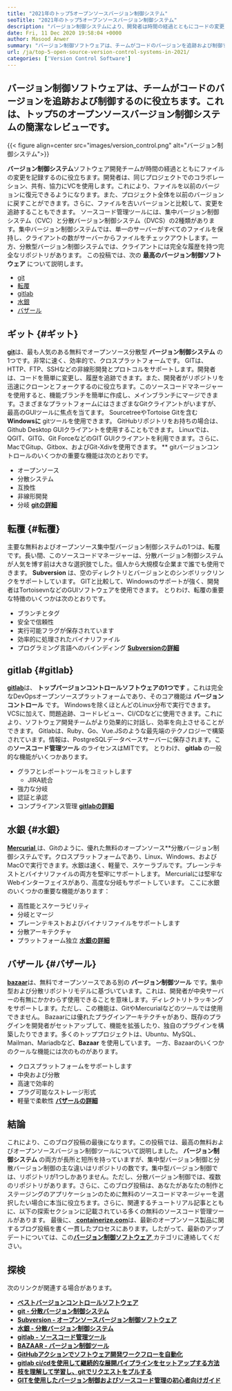 ```yaml
---
title: "2021年のトップ5オープンソースバージョン制御システム" 
seoTitle: "2021年のトップ5オープンソースバージョン制御システム" 
description: "バージョン制御システムにより、開発者は時間の経過とともにコードの変更を管理できます。オープンソースバージョンコントロールは、分散型およびクライアントサーバーモデルにあります。" 
date: Fri, 11 Dec 2020 19:58:04 +0000
author: Masood Anwer
summary: "バージョン制御ソフトウェアは、チームがコードのバージョンを追跡および制御するのに役立ちます。これは、トップ5のオープンソースバージョン制御システムの簡潔なレビューです。" 
url: /ja/top-5-open-source-version-control-systems-in-2021/
categories: ['Version Control Software']
---
```


## バージョン制御ソフトウェアは、チームがコードのバージョンを追跡および制御するのに役立ちます。これは、トップ5のオープンソースバージョン制御システムの簡潔なレビューです。

{{< figure align=center src="images/version_control.png" alt="バージョン制御システム">}}

**バージョン制御システム**ソフトウェア開発チームが時間の経過とともにファイルの変更を記録するのに役立ちます。開発者は、同じプロジェクトでのコラボレーション、共有、協力にVCを使用します。これにより、ファイルを以前のバージョンに復元できるようになります。また、プロジェクト全体を以前のバージョンに戻すことができます。さらに、ファイルを古いバージョンと比較して、変更を追跡することもできます。
ソースコード管理ツールには、集中バージョン制御システム（CVC）と分散バージョン制御システム（DVCS）の2種類があります。集中バージョン制御システムでは、単一のサーバーがすべてのファイルを保持し、クライアントの数がサーバーからファイルをチェックアウトします。一方、分散型バージョン制御システムでは、クライアントには完全な履歴を持つ完全なリポジトリがあります。
この投稿では、次の **最高のバージョン制御ソフトウェア** について説明します。
  * [git][2]
  * [転覆][3]
  * [gitlab][4]
  * [水銀][5]
  * [バザール][6]

## ギット {#ギット}

[ **git**][7]は、最も人気のある無料でオープンソース分散型 **バージョン制御システム** の1つです。非常に速く、効率的で、クロスプラットフォームです。 GITは、HTTP、FTP、SSHなどの非線形開発とプロトコルをサポートします。開発者は、コードを簡単に変更し、履歴を追跡できます。また、開発者がリポジトリを迅速にクローンとフォークするのに役立ちます。このソースコードマネージャーを使用すると、機能ブランチを簡単に作成し、メインブランチにマージできます。さまざまなプラットフォームにはさまざまなGitクライアントがいますが、最高のGUIツールに焦点を当てます。 SourcetreeやTortoise Gitを含む**Windowsに** gitツールを使用できます。 GitHubリポジトリをお持ちの場合は、Github Desktop GUIクライアントを使用することもできます。 Linuxでは、QGIT、GITG、Git ForceなどのGIT GUIクライアントを利用できます。さらに、MacでGitup、Gitbox、およびGit-Xdivを使用できます。
** gitバージョンコントロールのいくつかの重要な機能は次のとおりです。
  * オープンソース
* 分散システム
* 互換性
* 非線形開発
* 分岐
[ **gitの詳細** ][8]

## 転覆 {#転覆}

主要な無料およびオープンソース集中型バージョン制御システムの1つは、転覆です。長い間、このソースコードマネージャーは、分散バージョン制御システムが人気を博す前は大きな選択肢でした。個人から大規模な企業まで誰でも使用できます。 **Subversion** は、空のディレクトリとバージョンとのシンボリックリンクをサポートしています。 GITと比較して、Windowsのサポートが強く、開発者はTortoisevnなどのGUIソフトウェアを使用できます。
とりわけ、転覆の重要な特徴のいくつかは次のとおりです。
* ブランチとタグ
* 安全で信頼性
* 実行可能フラグが保存されています
* 効率的に処理されたバイナリファイル
* プログラミング言語へのバインディング
[ **Subversionの詳細** ][9]

## gitlab {#gitlab}

[ **gitlab**][10]は、 **トップバージョンコントロールソフトウェアの1つです** 。これは完全なDevOpsオープンソースプラットフォームであり、そのコア機能は **バージョンコントロール** です。 Windowsを除くほとんどのLinux分布で実行できます。 VCSに加えて、問題追跡、コードレビュー、CI/CDなどに使用できます。これにより、ソフトウェア開発チームがより効果的に対話し、効率を向上させることができます。 Gitlabは、Ruby、Go、Vue.JSのような最先端のテクノロジーで構築されています。情報は、PostgreSQLデータベースサーバーに保存されます。この**ソースコード管理ツール** のライセンスはMITです。
とりわけ、 **gitlab** の一般的な機能がいくつかあります。
* グラフとレポートツールをコミットします
  * JIRA統合
* 強力な分岐
* 認証と承認
* コンプライアンス管理
[ **gitlabの詳細** ][11]

## 水銀 {#水銀}

[ **Mercurial** ][12]は、Gitのように、優れた無料のオープンソース**分散バージョン制御システムです。クロスプラットフォームであり、Linux、Windows、およびMacOで実行できます。水銀は速く、軽量で、スケーラブルです。プレーンテキストとバイナリファイルの両方を堅牢にサポートします。 Mercurialには堅牢なWebインターフェイスがあり、高度な分岐もサポートしています。
ここに水銀のいくつかの重要な機能があります：
* 高性能とスケーラビリティ
* 分岐とマージ
* プレーンテキストおよびバイナリファイルをサポートします
* 分散アーキテクチャ
* プラットフォーム独立
[ **水銀の詳細** ][13]

## バザール {#バザール}

[ **bazaar**][14]は、無料でオープンソースである別の **バージョン制御ツール** です。集中型および分散リポジトリモデルに基づいています。これは、開発者が中央サーバーの有無にかかわらず使用できることを意味します。ディレクトリトラッキングをサポートします。ただし、この機能は、GitやMercurialなどのツールでは使用できません。 Bazaarには優れたプラグインアーキテクチャがあり、既存のプラグインを開発者がセットアップして、機能を拡張したり、独自のプラグインを構築したりできます。多くのトッププロジェクトは、Ubuntu、MySQL、Mailman、Mariadbなど、**Bazaar** を使用しています。
一方、Bazaarのいくつかのクールな機能には次のものがあります。
* クロスプラットフォームをサポートします
* 中央および分散
* 高速で効率的
* プラグ可能なストレージ形式
* 軽量で柔軟性
[ **バザールの詳細** ][15]

## 結論
これにより、このブログ投稿の最後になります。この投稿では、最高の無料およびオープンソースバージョン制御ツールについて説明しました。 **バージョン制御システム** の両方が長所と短所を持っていますが、集中型バージョン制御と分散バージョン制御の主な違いはリポジトリの数です。集中型バージョン制御では、リポジトリが1つしかありません。ただし、分散バージョン制御では、複数のリポジトリがあります。さらに、このブログ投稿は、あなたがあなたの制作とステージングのアプリケーションのために無料のソースコードマネージャーを選択したい場合に本当に役立ちます。さらに、関連するチュートリアル記事とともに、以下の探索セクションに記載されている多くの無料のソースコード管理ツールがあります。
最後に、[ **containerize.com**][16]は、最新のオープンソース製品に関するブログ投稿を書く一貫したプロセスにあります。したがって、最新のアップデートについては、この[**バージョン制御ソフトウェア** ][17]カテゴリに連絡してください。

## 探検
次のリンクが関連する場合があります。
* [ **ベストバージョンコントロールソフトウェア** ][1]
* [ **git  - 分散バージョン制御システム** ][18]
* [ **Subversion  - オープンソースバージョン制御ソフトウェア** ][19]
* [ **水銀 - 分散バージョン制御システム** ][20]
* [ **gitlab  - ソースコード管理ツール** ][21]
* [ **BAZAAR  - バージョン制御ツール** ][22]
* [ **GitHubアクションでソフトウェア開発ワークフローを自動化** ][23]
* **[gitlab ci/cdを使用して継続的な展開パイプラインをセットアップする方法][24]** 
* **[枝を理解して学習し、gitでリクエストをプルする][25]** 
* **[GITを使用したバージョン制御およびソースコード管理の初心者向けガイド][26]** 



[1]: https://products.containerize.com/version-control
[2]: #Git
[3]: #Subversion
[4]: #GitLab
[5]: #Mercurial
[6]: #Bazaar
[7]: https://products.containerize.com/version-control/git/
[8]: https://git-scm.com/
[9]: https://subversion.apache.org/
[10]: https://products.containerize.com/version-control/gitlab/
[11]: https://about.gitlab.com/
[12]: https://products.containerize.com/version-control/mercurial/
[13]: https://www.mercurial-scm.org/
[14]: https://products.containerize.com/version-control/bazaar/
[15]: https://bazaar.canonical.com/
[16]: https://containerize.com
[17]: https://blog.containerize.com/category/version-control-software/
[18]: https://products.containerize.com/version-control/git
[19]: https://products.containerize.com/version-control/subversion
[20]: https://products.containerize.com/version-control/mercurial
[21]: https://products.containerize.com/version-control/gitlab
[22]: https://products.containerize.com/version-control/bazaar
[23]: https://blog.containerize.com/version-control-software/github-actions-tutorial-automate-your-first-workflow/
[24]: https://blog.containerize.com/version-control-software/gitlab-continuous-deployment-how-it-works/
[25]: https://blog.containerize.com/version-control-software/understand-and-learn-branches-and-pull-requests-in-git/
[26]: https://blog.containerize.com/2021/01/08/guide-to-version-control-and-source-code-management-using-git/
